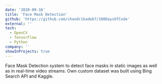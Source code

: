```yaml
---
date: '2020-09-16'
title: 'Face Mask Detection'
github: 'https://github.com/chandrikadeb7/100DaysOfCode'
external: ''
tech:
  - OpenCV
  - TensorFlow
  - Python
company: ''
showInProjects: true
---
```


Face Mask Detection system to detect face masks in static images as well as in real-time video streams. Own custom dataset was built using Bing Search API and Kaggle.

